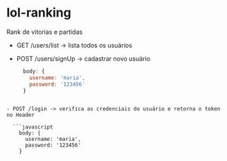 # lol-ranking
Rank de vitorias e partidas


- GET /users/list -> lista todos os usuários

- POST /users/signUp -> cadastrar novo usuário

  ```javascript
    body: {
      username: 'maria',
      password: '123456'
    }
```

- POST /login -> verifica as credenciais do usuário e retorna o token no Header

  ```javascript
    body: {
      username: 'maria',
      password: '123456'
    }
```